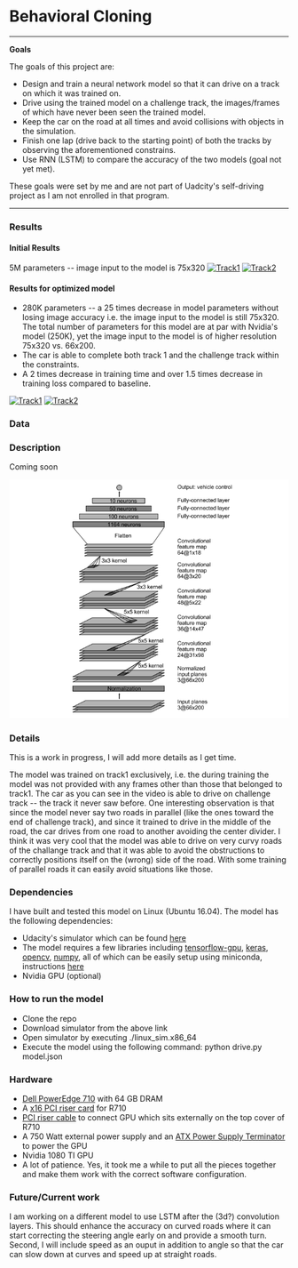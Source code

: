 # **Behavioral Cloning** 


---

**Goals**

The goals of this project are:
- Design and train a neural network model so that it can drive on a track on which it was trained on.
- Drive using the trained model on a challenge track, the images/frames of which have never been seen the trained model.
- Keep the car on the road at all times and avoid collisions with objects in the simulation.
- Finish one lap (drive back to the starting point) of both the tracks by observing the aforementioned constrains.
- Use RNN (LSTM) to compare the accuracy of the two models (goal not yet met).

These goals were set by me and are not part of Uadcity's self-driving project as I am not enrolled in that program.

[//]: # (Image References)

[image1]: ./examples/grayscale.jpg "Grayscale"

---

### Results

#### Initial Results
5M parameters -- image input to the model is 75x320
[![Track1](https://img.youtube.com/vi/sySmG0PEE14/0.jpg)](https://www.youtube.com/watch?v=sySmG0PEE14&t=2s)
[![Track2](https://img.youtube.com/vi/Zhd47unbbEc/0.jpg)](https://www.youtube.com/watch?v=Zhd47unbbEc&t=73s)

#### Results for optimized model
- 280K parameters -- a 25 times decrease in model parameters without losing image accuracy i.e. the image input to the model is still 75x320. The total number of parameters for this model are at par with Nvidia's model (250K), yet the image input to the model is of higher resolution 75x320 vs. 66x200.
- The car is able to complete both track 1 and the challenge track within the constraints. 
- A 2 times decrease in training time and over 1.5 times decrease in training loss compared to baseline.

[![Track1](https://img.youtube.com/vi/I_JYEPtcm5Q/0.jpg)](https://www.youtube.com/watch?v=I_JYEPtcm5Q&t=2s)
[![Track2](https://img.youtube.com/vi/tLaOe8gNrFY/0.jpg)](https://www.youtube.com/watch?v=tLaOe8gNrFY&t=73s)


### Data

### Description
Coming soon

![alt text](https://github.com/bigdata2/self-driving-car/blob/master/CarND-Behavioral-Cloning-P3/images/nvidia_model.png "Nvidia Model")

### Details
This is a work in progress, I will add more details as I get time.

The model was trained on track1 exclusively, i.e. the during training the model was not provided with any frames other than those that belonged to track1. The car as you can see in the video is able to drive on challenge track -- the track it never saw before. One interesting observation is that since the model never say two roads in parallel (like the ones toward the end of challenge track), and since it trained to drive in the middle of the road, the car drives from one road to another avoiding the center divider. I think it was very cool that the model was able to drive on very curvy roads of the challange track and that it was able to avoid the obstructions to correctly positions itself on the (wrong) side of the road. With some training of parallel roads it can easily avoid situations like those.

### Dependencies
I have built and tested this model on Linux (Ubuntu 16.04). The model has the following dependencies:
- Udacity's simulator which can be found [here](https://d17h27t6h515a5.cloudfront.net/topher/2017/February/58983558_beta-simulator-linux/beta-simulator-linux.zip)
- The model requires a few libraries including [tensorflow-gpu](https://www.tensorflow.org/install/install_linux#gpu_support), [keras](https://github.com/fchollet/keras), [opencv](http://opencv.org/), [numpy](http://www.numpy.org/), all of which can be easily setup using miniconda, instructions [here](https://github.com/udacity/CarND-Term1-Starter-Kit/blob/master/README.md)
- Nvidia GPU (optional) 


### How to run the model
- Clone the repo
- Download simulator from the above link
- Open simulator by executing ./linux_sim.x86_64
- Execute the model using the following command: python drive.py  model.json


### Hardware
 - [Dell PowerEdge 710](https://www.dell.com/downloads/global/products/pedge/en/server-poweredge-r710-tech-guidebook.pdf) with 64 GB DRAM
 - A [x16 PCI riser card](https://www.serversupply.com/ACCESSORIES/RISER%20CARD/POWEREDGE/DELL/GP347.htm) for R710
 - [PCI riser cable](https://www.newegg.com/Product/Product.aspx?Item=N82E16812183020&ignorebbr=1&nm_mc=KNC-GoogleAdwords-PC&cm_mmc=KNC-GoogleAdwords-PC-_-pla-_-Cables+-+Internal+Power+Cables-_-N82E16812183020&gclid=CN_UmtTt6dQCFYZffgodSIAImw&gclsrc=aw.ds) to connect GPU which sits externally on the top cover of R710
 - A 750 Watt external power supply and an [ATX Power Supply Terminator](http://www.frys.com/product/6489932) to power the GPU
 - Nvidia 1080 TI GPU
 - A lot of patience. Yes, it took me a while to put all the pieces together and make them work with the correct software configuration.

### Future/Current work
I am working on a different model to use LSTM after the (3d?) convolution layers. This should enhance the accuracy on curved roads where it can start correcting the steering angle early on and provide a smooth turn. Second, I will include speed as an ouput in addition to angle so that the car can slow down at curves and speed up at straight roads. 
